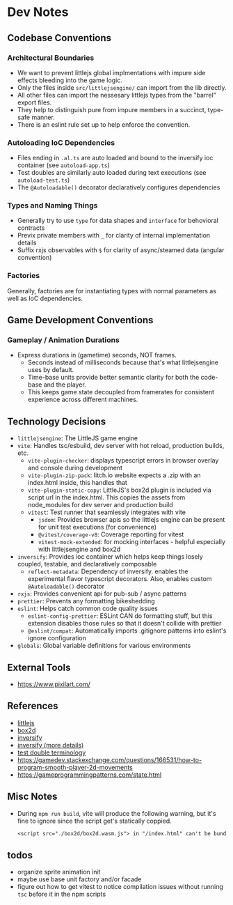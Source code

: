 # Dev Notes

## Codebase Conventions

### Architectural Boundaries

- We want to prevent littlejs global implmentations with impure side effects bleeding into the game logic.
- Only the files inside `src/littlejsengine/` can import from the lib directly.
- All other files can import the nessesary littlejs types from the "barrel" export files.
- They help to distinguish pure from impure members in a succinct, type-safe manner.
- There is an eslint rule set up to help enforce the convention.

### Autoloading IoC Dependencies

- Files ending in `.al.ts` are auto loaded and bound to the inversify ioc container (see `autoload-app.ts`)
- Test doubles are similarly auto loaded during text executions (see `autoload-test.ts`)
- The `@Autoloadable()` decorator declaratively configures dependencies

### Types and Naming Things

- Generally try to use `type` for data shapes and `interface` for behovioral contracts
- Previx private members with `_` for clarity of internal implementation details
- Suffix rxjs observables with `$` for clarity of async/steamed data (angular convention)

### Factories

Generally, factories are for instantiating types with normal parameters as well as IoC dependencies.

## Game Development Conventions

### Gameplay / Animation Durations

- Express durations in (gametime) seconds, NOT frames.
  - Seconds instead of milliseconds because that's what littlejsengine uses by default.
  - Time-base units provide better semantic clarity for both the code-base and the player.
  - This keeps game state decoupled from framerates for consistent experience across different machines.

## Technology Decisions

- `littlejsengine`: The LittleJS game engine
- `vite`: Handles tsc/esbuild, dev server with hot reload, production builds, etc.
  - `vite-plugin-checker`: displays typescript errors in browser overlay and console during development
  - `vite-plugin-zip-pack`: Iitch.io website expects a .zip with an index.html inside, this handles that
  - `vite-plugin-static-copy`: LittleJS's box2d plugin is included via script url in the index.html. This copies the assets from node_modules for dev server and production build
  - `vitest`: Test runner that seamlessly integrates with vite
    - `jsdom`: Provides browser apis so the littlejs engine can be present for unit test executions (for convenience)
    - `@vitest/coverage-v8`: Coverage reporting for vitest
    - `vitest-mock-extended`: for mocking interfaces - helpful especially with littlejsengine and box2d
- `inversify`: Provides ioc container which helps keep things losely coupled, testable, and declaratively composable
  - `reflect-metadata`: Dependency of inversify. enables the experimental flavor typescript decorators. Also, enables custom `@Autoloadable()` decorator
- `rxjs`: Provides convenient api for pub-sub / async patterns
- `prettier`: Prevents any formatting bikeshedding
- `eslint`: Helps catch common code quality issues
  - `eslint-config-prettier`: ESLint CAN do formatting stuff, but this extension disables those rules so that it doesn't collide with prettier
  - `@eslint/compat`: Automatically imports .gitignore patterns into eslint's ignore configuration
- `globals`: Global variable definitions for various environments

## External Tools

- https://www.pixilart.com/

## References

- [littlejs](https://github.com/KilledByAPixel/LittleJS)
- [box2d](https://box2d.org/documentation/index.html)
- [inversify](https://inversify.io/docs/introduction/getting-started/)
- [inversify (more details)](https://doc.inversify.cloud/en/)
- [test double terminology](https://medium.com/@matiasglessi/mock-stub-spy-and-other-test-doubles-a1869265ac47)
- https://gamedev.stackexchange.com/questions/166531/how-to-program-smooth-player-2d-movements
- https://gameprogrammingpatterns.com/state.html

## Misc Notes

- During `npm run build`, vite will produce the following warning, but it's fine to ignore since the script get's statically coppied.
  ```txt
  <script src="./box2d/box2d.wasm.js"> in "/index.html" can't be bundled without type="module" attribute
  ```

## todos

- organize sprite animation init
- maybe use base unit factory and/or facade
- figure out how to get vitest to notice compilation issues without running `tsc` before it in the npm scripts
